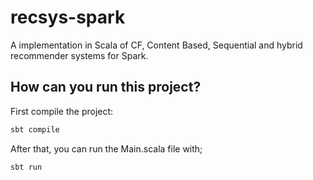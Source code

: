 # recsys-spark

A implementation in Scala of CF, Content Based, Sequential and hybrid recommender systems for Spark.

## How can you run this project?

First compile the project:

```bash
sbt compile
```

After that, you can run the Main.scala file with;

```bash
sbt run
```
